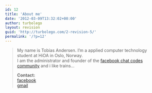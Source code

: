 ```yaml
---
id: 12
title: 'About me'
date: '2012-03-09T13:32:02+00:00'
author: turbolego
layout: revision
guid: 'http://turbolego.com/2-revision-5/'
permalink: '/?p=12'
---
```


> My name is Tobias Andersen. I’m a applied computer technology student at HiOA in Oslo, Norway.  
> I am the administrator and founder of the [facebook chat codes community](http://www.facebook.com/ChatCodes) and i like trains…
> 
> **Contact:**  
> [facebook](http://facebook.com/turbolego)  
> [gmail](mailto:turbolego@gmail.com)